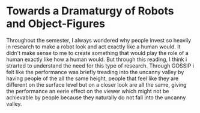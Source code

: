 # Towards a Dramaturgy of Robots and Object-Figures
Throughout the semester, I always wondered why people invest so heavily in research to make a robot look and act exactly like a human would. It didn't make sense to me to create something that would play the role of a human exactly like how a human would. But through this reading, I think i strarted to understand the need for this type of research. Through GOSSIP i felt like the performance was briefly treading into the uncanny valley by having people of the all the same height, people that feel like they are different on the surface level but on a closer look are all the same, giving the performance an eerie effect on the viewer which might not be achievable by people because they naturally do not fall into the uncanny valley. 
